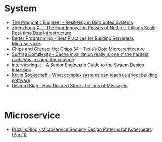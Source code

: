 # System

- [The Pragmatic Engineer - Resiliency in Distributed Systems](https://blog.pragmaticengineer.com/resiliency-in-distributed-systems/)
- [Zhenzhong Xu - The Four Innovation Phases of Netflix’s Trillions Scale Real-time Data Infrastructure](https://zhenzhongxu.com/the-four-innovation-phases-of-netflixs-trillions-scale-real-time-data-infrastructure-2370938d7f01)
- [Better Programming - Best Practices for Building Serverless Microservices](https://betterprogramming.pub/best-practices-for-building-serverless-microservices-a30d5108900a)
- [Chips and Cheese: Hot Chips 34 – Tesla’s Dojo Microarchitecture](https://chipsandcheese.com/2022/09/01/hot-chips-34-teslas-dojo-microarchitecture/)
- [Surfing Complexity - Cache invalidation really is one of the hardest problems in computer science](https://surfingcomplexity.blog/2022/11/25/cache-invalidation-really-is-one-of-the-hardest-things-in-computer-science/)
- [interviewing.io - A Senior Engineer's Guide to the System Design Interview](https://interviewing.io/guides/system-design-interview)
- [Kevin Sookocheff - What complex systems can teach us about building software](https://sookocheff.com/post/systems/what-complex-systems-can-teach-us-about-building-software/)
- [Discord Blog - How Discord Stores Trillions of Messages](https://discord.com/blog/how-discord-stores-trillions-of-messages)

&nbsp;

# Microservice

- [Brazil's Blog - Microservice Security Design Patterns for Kubernetes (Part 1)](https://blog.kellybrazil.com/2019/12/05/microservice-security-design-patterns-for-kubernetes-part-1/)

&nbsp;
